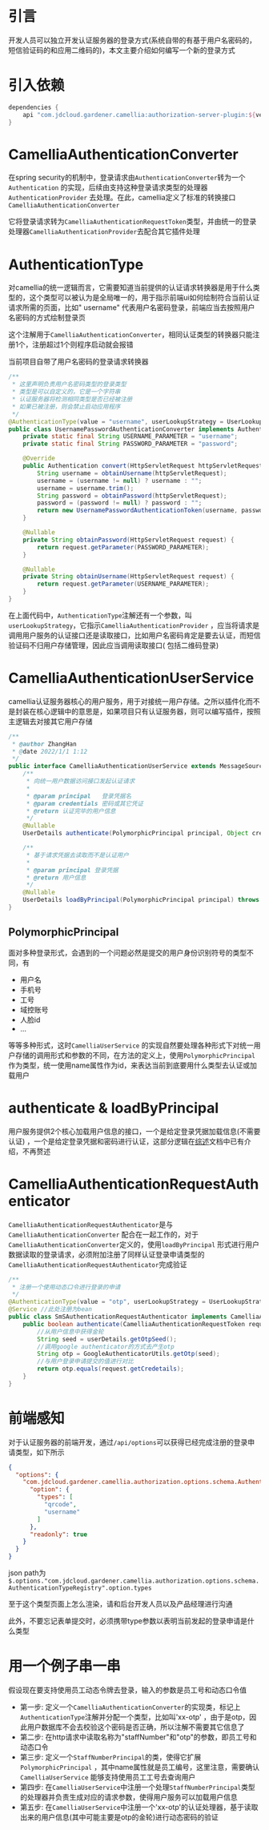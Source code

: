 # 引言

开发人员可以独立开发认证服务器的登录方式(系统自带的有基于用户名密码的，短信验证码的和应用二维码的)，本文主要介绍如何编写一个新的登录方式

# 引入依赖

```groovy
dependencies {
    api "com.jdcloud.gardener.camellia:authorization-server-plugin:${version}"
}
```

# CamelliaAuthenticationConverter

在spring security的机制中，登录请求由`AuthenticationConverter`转为一个`Authentication`
的实现，后续由支持这种登录请求类型的处理器`AuthenticationProvider`
去处理。在此，camellia定义了标准的转换接口`CamelliaAuthenticationConverter`

它将登录请求转为`CamelliaAuthenticationRequestToken`类型，并由统一的登录处理器`CamelliaAuthenticationProvider`去配合其它插件处理

# AuthenticationType

对camellia的统一逻辑而言，它需要知道当前提供的认证请求转换器是用于什么类型的，这个类型可以被认为是全局唯一的，用于指示前端ui如何绘制符合当前认证请求所需的页面，比如"
username"
代表用户名密码登录，前端应当去按照用户名密码的方式绘制登录页

这个注解用于`CamelliaAuthenticationConverter`，相同认证类型的转换器只能注册1个，注册超过1个则程序启动就会报错

当前项目自带了用户名密码的登录请求转换器

```java
/**
 * 这里声明负责用户名密码类型的登录类型
 * 类型是可以自定义的，它是一个字符串
 * 认证服务器将检测相同类型是否已经被注册
 * 如果已被注册，则会禁止启动应用程序
 */
@AuthenticationType(value = "username", userLookupStrategy = UserLookupStrategy.AUTHENTICATE)
public class UsernamePasswordAuthenticationConverter implements AuthenticationConverter {
    private static final String USERNAME_PARAMETER = "username";
    private static final String PASSWORD_PARAMETER = "password";

    @Override
    public Authentication convert(HttpServletRequest httpServletRequest) {
        String username = obtainUsername(httpServletRequest);
        username = (username != null) ? username : "";
        username = username.trim();
        String password = obtainPassword(httpServletRequest);
        password = (password != null) ? password : "";
        return new UsernamePasswordAuthenticationToken(username, password);
    }

    @Nullable
    private String obtainPassword(HttpServletRequest request) {
        return request.getParameter(PASSWORD_PARAMETER);
    }

    @Nullable
    private String obtainUsername(HttpServletRequest request) {
        return request.getParameter(USERNAME_PARAMETER);
    }
}
```

在上面代码中，`AuthenticationType`注解还有一个参数，叫`userLookupStrategy`，它指示`CamelliaAuthenticationProvider`
，应当将请求是调用用户服务的认证接口还是读取接口，比如用户名密码肯定是要去认证，而短信验证码不归用户存储管理，因此应当调用读取接口(
包括二维码登录)

# CamelliaAuthenticationUserService

camellia认证服务器核心的用户服务，用于对接统一用户存储。之所以插件化而不是封装在核心逻辑中的意思是，如果项目只有认证服务器，则可以编写插件，按照主逻辑去对接其它用户存储

```java
/**
 * @author ZhangHan
 * @date 2022/1/1 1:12
 */
public interface CamelliaAuthenticationUserService extends MessageSourceAware {
    /**
     * 向统一用户数据访问接口发起认证请求
     *
     * @param principal   登录凭据名
     * @param credentials 密码或其它凭证
     * @return 认证完毕的用户信息
     */
    @Nullable
    UserDetails authenticate(PolymorphicPrincipal principal, Object credentials) throws AuthenticationException;

    /**
     * 基于请求凭据去读取而不是认证用户
     *
     * @param principal 登录凭据
     * @return 用户信息
     */
    @Nullable
    UserDetails loadByPrincipal(PolymorphicPrincipal principal) throws AuthenticationException;
}
```

## PolymorphicPrincipal

面对多种登录形式，会遇到的一个问题必然是提交的用户身份识别符号的类型不同，有

* 用户名
* 手机号
* 工号
* 域控账号
* 人脸id
* ...

等等多种形式，这时`CamelliaUserService`
的实现自然要处理各种形式下对统一用户存储的调用形式和参数的不同，在方法的定义上，使用`PolymorphicPrincipal`
作为类型，统一使用name属性作为id，来表达当前到底要用什么类型去认证或加载用户

# authenticate & loadByPrincipal

用户服务提供2个核心加载用户信息的接口，一个是给定登录凭据加载信息(不需要认证)
，一个是给定登录凭据和密码进行认证，这部分逻辑在[综述](../综述/综述.md)文档中已有介绍，不再赘述

# CamelliaAuthenticationRequestAuthenticator

`CamelliaAuthenticationRequestAuthenticator`是与`CamelliaAuthenticationConverter`
配合在一起工作的，对于`CamelliaAuthenticationConverter`定义的，使用`loadByPrincipal`
形式进行用户数据读取的登录请求，必须附加注册了同样认证登录申请类型的`CamelliaAuthenticationRequestAuthenticator`完成验证

```java
/**
 * 注册一个使用动态口令进行登录的申请
 */
@AuthenticationType(value = "otp", userLookupStrategy = UserLookupStrategy.LOAD)
@Service //此处注册为bean
public class SmSAuthenticationRequestAuthenticator implements CamelliaAuthenticationRequestAuthenticator {
    public boolean authenticate(CamelliaAuthenticationRequestToken request, UserDetails userDetails) {
        //从用户信息中获得金轮
        String seed = userDetails.getOtpSeed();
        //调用google authenticator的方式去产生otp
        String otp = GoogleAuthenticatorUtils.getOtp(seed);
        //与用户登录申请提交的值进行对比
        return otp.equals(request.getCredetails);
    }
}
```

# 前端感知

对于认证服务器的前端开发，通过`/api/options`可以获得已经完成注册的登录申请类型，如下所示

```json
{
  "options": {
    "com.jdcloud.gardener.camellia.authorization.options.schema.AuthenticationTypeRegistry": {
      "option": {
        "types": [
          "qrcode",
          "username"
        ]
      },
      "readonly": true
    }
  }
}
```

json
path为`$.options."com.jdcloud.gardener.camellia.authorization.options.schema.AuthenticationTypeRegistry".option.types`

至于这个类型页面上怎么渲染，请和后台开发人员以及产品经理进行沟通

此外，不要忘记表单提交时，必须携带type参数以表明当前发起的登录申请是什么类型

# 用一个例子串一串

假设现在要支持使用员工动态令牌去登录，输入的参数是员工号和动态口令值

* 第一步: 定义一个`CamelliaAuthenticationConverter`的实现类，标记上`AuthenticationType`注解并分配一个类型，比如叫'xx-otp'
  ，由于是otp，因此用户数据库不会去校验这个密码是否正确，所以注解不需要其它信息了
* 第二步: 在http请求中读取名称为"staffNumber"和"otp"的参数，即员工号和动态口令
* 第三步: 定义一个`StaffNumberPrincipal`的类，使得它扩展`PolymorphicPrincipal`
  ，其中name属性就是员工编号，这里注意，需要确认`CamelliaUserService`
  能够支持使用员工工号去查询用户
* 第四步: 在`CamelliaUserService`中注册一个处理`StaffNumberPrincipal`类型的处理器并负责生成对应的请求参数，使得用户服务可以加载用户信息
* 第五步: 在`CamelliaUserService`中注册一个'xx-otp'的认证处理器，基于读取出来的用户信息(其中可能主要是otp的金轮)进行动态密码的验证

